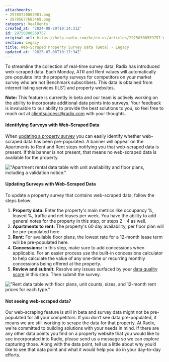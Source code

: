 ```yaml
---
attachments:
- 29785720003981.png
- 29785677683469.png
category: RealRents
created_at: '2024-08-29T10:14:31Z'
id: 29750300559757
original_url: https://help.radix.com/hc/en-us/articles/29750300559757-Web-Scraped-Property-Survey-Data-Beta-Legacy
section: Legacy
title: Web-Scraped Property Survey Data (Beta) - Legacy
updated_at: '2025-07-08T10:17:34Z'
---
```


To streamline the collection of real-time survey data, Radix has introduced web-scraped data. Each Monday, ATR and Rent values will automatically pre-populate into the property surveys for competitors on your market survey who are not Benchmark subscribers. This data is obtained from internet listing services (ILS') and property websites.

**Note:** This feature is currently in beta and our team is actively working on the ability to incorporate additional data points into surveys. Your feedback is invaluable to our ability to provide the best solutions to you, so feel free to reach out at [clientsuccess@radix.com](mailto:clientsuccess@radix.co) with your thoughts.

#### Identifying Surveys with Web-Scraped Data

When [updating a property survey](https://help.radix.com/hc/en-us/articles/32792982682637-Updating-Property-Surveys) you can easily identify whether web-scraped data has been pre-populated. A banner will appear on the Apartments to Rent and Rent steps notifying you that web-scraped data is present. If this banner is not present, that means no web-scraped data is available for the property.

!["Apartment rental data table with unit availability and floor plans, including a validation notice."](attachments/29785720003981.png)

#### Updating Surveys with Web-Scraped Data

To update a property survey that contains web-scraped data, follow the steps below:

1. **Property data:** Enter the property's main metrics like occupancy %, leased %, traffic and net leases per week. You have the ability to add general notes for the property in this step, or steps 2 - 4 as well.
2. **Apartments to rent:** The property's 60 day availability, per floor plan will be pre-populated here.
3. **Rent:** For available floor plans, the lowest rate for a 12-month lease term will be pre-populated here.
4. **Concessions:** In this step, make sure to add concessions when applicable. For an easier process use the built-in concessions calculator to help calculate the value of any one-time or recurring monthly concessions being offered at the property.
5. **Review and submit:** Resolve any issues surfaced by your [data quality score](https://help.radix.com/hc/en-us/articles/28429466699533) in this step. Then submit the survey.

!["Rent data table with floor plans, unit counts, sizes, and 12-month rent prices for each type."](attachments/29785677683469.png)

#### Not seeing web-scraped data?

Our web-scraping feature is still in beta and survey data might not be pre-populated for all your competitors. If you don’t see data pre-populated, it means we are still working to scrape the data for that property. At Radix, we're committed to building solutions with your needs in mind. If there are any other data points you find on a property website that you would like to see incorporated into Radix, please send us a message so we can explore capturing those. Along with the data point, tell us a little about why you’d like to see that data point and what it would help you do in your day-to-day efforts.